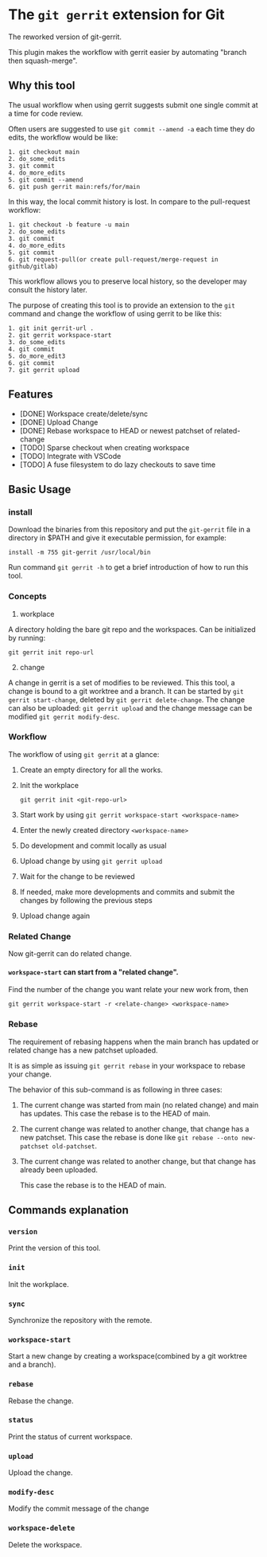 # The `git gerrit` extension for Git

The reworked version of git-gerrit.


This plugin makes the workflow with gerrit easier by automating "branch then squash-merge".

## Why this tool

The usual workflow when using gerrit suggests submit one single commit at a time for code review.

Often users are suggested to use `git commit --amend -a` each time they do edits, the workflow would be like:

    1. git checkout main
    2. do_some_edits
    3. git commit
    4. do_more_edits
    5. git commit --amend
    6. git push gerrit main:refs/for/main

In this way, the local commit history is lost. In compare to the pull-request workflow:

    1. git checkout -b feature -u main
    2. do_some_edits
    3. git commit
    4. do_more_edits
    5. git commit
    6. git request-pull(or create pull-request/merge-request in github/gitlab)

This workflow allows you to preserve local history, so the developer may consult the history later.

The purpose of creating this tool is to provide an extension to the `git` command and change the workflow of using gerrit to be like this:

    1. git init gerrit-url .
    2. git gerrit workspace-start
    3. do_some_edits
    4. git commit
    5. do_more_edit3
    6. git commit
    7. git gerrit upload

## Features

- [DONE] Workspace create/delete/sync
- [DONE] Upload Change
- [DONE] Rebase workspace to HEAD or newest patchset of related-change
- [TODO] Sparse checkout when creating workspace
- [TODO] Integrate with VSCode
- [TODO] A fuse filesystem to do lazy checkouts to save time

## Basic Usage

### install

Download the binaries from this repository and put the `git-gerrit` file in a directory in $PATH and give it executable permission, for example:

```shell-script
install -m 755 git-gerrit /usr/local/bin
```
Run command `git gerrit -h` to get a brief introduction of how to run this tool.

### Concepts

1. workplace

A directory holding the bare git repo and the workspaces. Can be initialized by running:

```shell-script
git gerrit init repo-url
```

2. change

A change in gerrit is a set of modifies to be reviewed. This this tool, a change is bound to a git worktree and a branch. It can be started by `git gerrit start-change`, deleted by `git gerrit delete-change`. The change can also be uploaded: `git gerrit upload` and the change message can be modified `git gerrit modify-desc`.

### Workflow

The workflow of using `git gerrit` at a glance:

1. Create an empty directory for all the works.
2. Init the workplace

   ```
   git gerrit init <git-repo-url>
   ```


1. Start work by using `git gerrit workspace-start <workspace-name>`
1. Enter the newly created directory `<workspace-name>`
1. Do development and commit locally as usual
1. Upload change by using `git gerrit upload`
1. Wait for the change to be reviewed
1. If needed, make more developments and commits and submit the changes by following the previous steps 
1. Upload change again

### Related Change

Now git-gerrit can do related change.

#### `workspace-start` can start from a "related change".

Find the number of the change you want relate your new work from, then 

```shell-script
git gerrit workspace-start -r <relate-change> <workspace-name>
```

### Rebase

The requirement of rebasing happens when the main branch has updated or related change has a new patchset uploaded. 

It is as simple as issuing `git gerrit rebase` in your workspace to rebase your change.

The behavior of this sub-command is as following in three cases:

1. The current change was started from main (no related change) and main has updates.
   This case the rebase is to the HEAD of main.

2. The current change was related to another change, that change has a new patchset. 
   This case the rebase is done like `git rebase --onto new-patchset old-patchset`. 
   
3. The current change was related to another change, but that change has already been uploaded. 
   
   This case the rebase is to the HEAD of main.

## Commands explanation

### `version`

Print the version of this tool.

### `init`

Init the workplace.

### `sync`

Synchronize the repository with the remote.

### `workspace-start`

Start a new change by creating a workspace(combined by a git worktree and a branch).

### `rebase`

Rebase the change.

### `status`

Print the status of current workspace.

### `upload`

Upload the change.

### `modify-desc` 

Modify the commit message of the change

### `workspace-delete`

Delete the workspace. 



